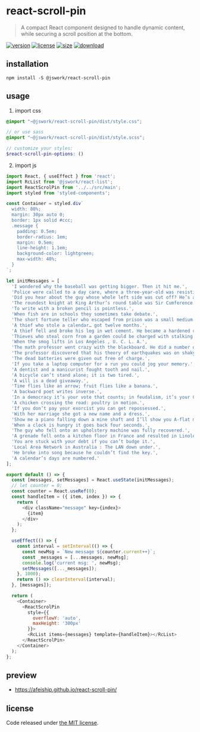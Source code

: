 # react-scroll-pin
> A compact React component designed to handle dynamic content, while securing a scroll position at the bottom.

[![version][version-image]][version-url]
[![license][license-image]][license-url]
[![size][size-image]][size-url]
[![download][download-image]][download-url]

## installation
```shell
npm install -S @jswork/react-scroll-pin
```

## usage
1. import css
  ```scss
  @import "~@jswork/react-scroll-pin/dist/style.css";

  // or use sass
  @import "~@jswork/react-scroll-pin/dist/style.scss";

  // customize your styles:
  $react-scroll-pin-options: ()
  ```
2. import js
  ```js
  import React, { useEffect } from 'react';
  import RcList from '@jswork/react-list';
  import ReactScrolPin from '../../src/main';
  import styled from 'styled-components';

  const Container = styled.div`
    width: 80%;
    margin: 30px auto 0;
    border: 1px solid #ccc;
    .message {
      padding: 0.5em;
      border-radius: 1em;
      margin: 0.5em;
      line-height: 1.1em;
      background-color: lightgreen;
      max-width: 40%;
    }
  `;

  let initMessages = [
    'I wondered why the baseball was getting bigger. Then it hit me.',
    'Police were called to a day care, where a three-year-old was resisting a rest.',
    'Did you hear about the guy whose whole left side was cut off? He’s all right now.',
    'The roundest knight at King Arthur’s round table was Sir Cumference.',
    'To write with a broken pencil is pointless.',
    'When fish are in schools they sometimes take debate.',
    'The short fortune teller who escaped from prison was a small medium at large.',
    'A thief who stole a calendar… got twelve months.',
    'A thief fell and broke his leg in wet cement. He became a hardened criminal.',
    'Thieves who steal corn from a garden could be charged with stalking.',
    'When the smog lifts in Los Angeles , U. C. L. A.',
    'The math professor went crazy with the blackboard. He did a number on it.',
    'The professor discovered that his theory of earthquakes was on shaky ground.',
    'The dead batteries were given out free of charge.',
    'If you take a laptop computer for a run you could jog your memory.',
    'A dentist and a manicurist fought tooth and nail.',
    'A bicycle can’t stand alone; it is two tired.',
    'A will is a dead giveaway.',
    'Time flies like an arrow; fruit flies like a banana.',
    'A backward poet writes inverse.',
    'In a democracy it’s your vote that counts; in feudalism, it’s your Count that votes.',
    'A chicken crossing the road: poultry in motion.',
    'If you don’t pay your exorcist you can get repossessed.',
    'With her marriage she got a new name and a dress.',
    'Show me a piano falling down a mine shaft and I’ll show you A-flat miner.',
    'When a clock is hungry it goes back four seconds.',
    'The guy who fell onto an upholstery machine was fully recovered.',
    'A grenade fell onto a kitchen floor in France and resulted in Linoleum Blownapart.',
    'You are stuck with your debt if you can’t budge it.',
    'Local Area Network in Australia : The LAN down under.',
    'He broke into song because he couldn’t find the key.',
    'A calendar’s days are numbered.'
  ];

  export default () => {
    const [messages, setMessages] = React.useState(initMessages);
    // let counter = 0;
    const counter = React.useRef(0);
    const handleItem = ({ item, index }) => {
      return (
        <div className="message" key={index}>
          {item}
        </div>
      );
    };

    useEffect(() => {
      const interval = setInterval(() => {
        const newMsg = `New message ${counter.current++}`;
        const _messages = [...messages, newMsg];
        console.log('current msg: ', newMsg);
        setMessages([..._messages]);
      }, 1000);
      return () => clearInterval(interval);
    }, [messages]);

    return (
      <Container>
        <ReactScrolPin
          style={{
            overflowY: 'auto',
            maxHeight: '300px'
          }}>
          <RcList items={messages} template={handleItem}></RcList>
        </ReactScrolPin>
      </Container>
    );
  };

  ```

## preview
- https://afeiship.github.io/react-scroll-pin/

## license
Code released under [the MIT license](https://github.com/afeiship/react-scroll-pin/blob/master/LICENSE.txt).

[version-image]: https://img.shields.io/npm/v/@jswork/react-scroll-pin
[version-url]: https://npmjs.org/package/@jswork/react-scroll-pin

[license-image]: https://img.shields.io/npm/l/@jswork/react-scroll-pin
[license-url]: https://github.com/afeiship/react-scroll-pin/blob/master/LICENSE.txt

[size-image]: https://img.shields.io/bundlephobia/minzip/@jswork/react-scroll-pin
[size-url]: https://github.com/afeiship/react-scroll-pin/blob/master/dist/react-scroll-pin.min.js

[download-image]: https://img.shields.io/npm/dm/@jswork/react-scroll-pin
[download-url]: https://www.npmjs.com/package/@jswork/react-scroll-pin
